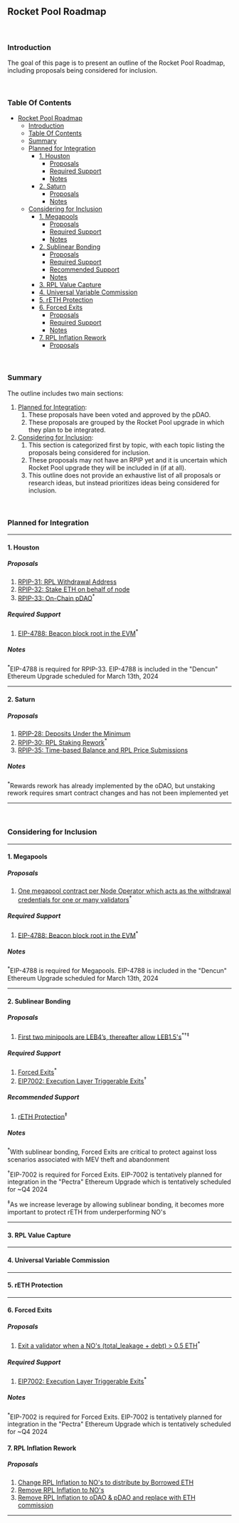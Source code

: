 ## Rocket Pool Roadmap

<br/>

### Introduction

The goal of this page is to present an outline of the Rocket Pool Roadmap, including proposals being considered for inclusion.

<br/>

### Table Of Contents

- [Rocket Pool Roadmap](#rocket-pool-roadmap)
  - [Introduction](#introduction)
  - [Table Of Contents](#table-of-contents)
  - [Summary](#summary)
  - [Planned for Integration](#planned-for-integration)
    - [1. Houston](#1-houston)
      - [Proposals](#proposals)
      - [Required Support](#required-support)
      - [Notes](#notes)
    - [2. Saturn](#2-saturn)
      - [Proposals](#proposals-1)
      - [Notes](#notes-1)
  - [Considering for Inclusion](#considering-for-inclusion)
    - [1. Megapools](#1-megapools)
      - [Proposals](#proposals-2)
      - [Required Support](#required-support-1)
      - [Notes](#notes-2)
    - [2. Sublinear Bonding](#2-sublinear-bonding)
      - [Proposals](#proposals-3)
      - [Required Support](#required-support-2)
      - [Recommended Support](#recommended-support)
      - [Notes](#notes-3)
    - [3. RPL Value Capture](#3-rpl-value-capture)
    - [4. Universal Variable Commission](#4-universal-variable-commission)
    - [5. rETH Protection](#5-reth-protection)
    - [6. Forced Exits](#6-forced-exits)
      - [Proposals](#proposals-4)
      - [Required Support](#required-support-3)
      - [Notes](#notes-4)
    - [7. RPL Inflation Rework](#7-rpl-inflation-rework)
      - [Proposals](#proposals-5)

<br/>

### Summary

The outline includes two main sections:

1. [Planned for Integration](#planned-for-integration):
   1. These proposals have been voted and approved by the pDAO.
   2. These proposals are grouped by the Rocket Pool upgrade in which they plan to be integrated.
2. [Considering for Inclusion](#considering-for-inclusion):
   1. This section is categorized first by topic, with each topic listing the proposals being considered for inclusion.
   2. These proposals may not have an RPIP yet and it is uncertain which Rocket Pool upgrade they will be included in (if at all).
   3. This outline does not provide an exhaustive list of all proposals or research ideas, but instead prioritizes ideas being considered for inclusion.

<br/>

### Planned for Integration

---

#### 1. Houston

##### Proposals

1. [RPIP-31: RPL Withdrawal Address](https://rpips.rocketpool.net/RPIPs/RPIP-32)
2. [RPIP-32: Stake ETH on behalf of node](https://rpips.rocketpool.net/RPIPs/RPIP-32)
3. [RPIP-33: On-Chain pDAO](https://rpips.rocketpool.net/RPIPs/RPIP-33)<sup>\*</sup>

##### Required Support

1. [EIP-4788: Beacon block root in the EVM](https://eips.ethereum.org/EIPS/eip-4788)<sup>\*</sup>

##### Notes

<sup>\*</sup>EIP-4788 is required for RPIP-33. EIP-4788 is included in the "Dencun" Ethereum Upgrade scheduled for March 13th, 2024

---

#### 2. Saturn

##### Proposals

1. [RPIP-28: Deposits Under the Minimum](https://rpips.rocketpool.net/RPIPs/RPIP-28)
2. [RPIP-30: RPL Staking Rework](https://rpips.rocketpool.net/RPIPs/RPIP-30)<sup>\*</sup>
3. [RPIP-35: Time-based Balance and RPL Price Submissions](https://rpips.rocketpool.net/RPIPs/RPIP-35)

##### Notes

<sup>\*</sup>Rewards rework has already implemented by the oDAO, but unstaking rework requires smart contract changes and has not been implemented yet

---

<br/>

### Considering for Inclusion

---

#### 1. Megapools

##### Proposals

1. [One megapool contract per Node Operator which acts as the withdrawal credentials for one or many validators](https://github.com/rocket-pool/rocketpool-research/blob/master/Megapools/megapools.md)<sup>\*</sup>

##### Required Support

1. [EIP-4788: Beacon block root in the EVM](https://eips.ethereum.org/EIPS/eip-4788)<sup>\*</sup>

##### Notes

<sup>\*</sup>EIP-4788 is required for Megapools. EIP-4788 is included in the "Dencun" Ethereum Upgrade scheduled for March 13th, 2024

---

#### 2. Sublinear Bonding

##### Proposals

1. [First two minipools are LEB4’s, thereafter allow LEB1.5's](/Proposals/SublinearBonding.md#1-first-two-minipools-are-leb4s-thereafter-allow-leb15s)<sup>\*†‡</sup>

##### Required Support

1. [Forced Exits](#5-forced-exits)<sup>\*</sup>
2. [EIP7002: Execution Layer Triggerable Exits](https://eips.ethereum.org/EIPS/eip-7002)<sup>†</sup>

##### Recommended Support

1. [rETH Protection](#4-reth-protection)<sup>‡</sup>

##### Notes

<sup>\*</sup>With sublinear bonding, Forced Exits are critical to protect against loss scenarios associated with MEV theft and abandonment

<sup>†</sup>EIP-7002 is required for Forced Exits. EIP-7002 is tentatively planned for integration in the "Pectra" Ethereum Upgrade which is tentatively scheduled for ~Q4 2024

<sup>‡</sup>As we increase leverage by allowing sublinear bonding, it becomes more important to protect rETH from underperforming NO's

---

#### 3. RPL Value Capture

---

#### 4. Universal Variable Commission

---

#### 5. rETH Protection

---

#### 6. Forced Exits

##### Proposals

1. [Exit a validator when a NO's (total_leakage + debt) > 0.5 ETH](/Proposals/ForcedExits.md#1-exit-a-validator-when-a-nos-total_leakage--debt--05-eth)<sup>\*</sup>

##### Required Support

1. [EIP7002: Execution Layer Triggerable Exits](https://eips.ethereum.org/EIPS/eip-7002)<sup>\*</sup>

##### Notes

<sup>\*</sup>EIP-7002 is required for Forced Exits. EIP-7002 is tentatively planned for integration in the "Pectra" Ethereum Upgrade which is tentatively scheduled for ~Q4 2024

#### 7. RPL Inflation Rework

##### Proposals

1. [Change RPL Inflation to NO's to distribute by Borrowed ETH](/Proposals/RPLInflationRework.md#1-change-rpl-inflation-to-nos-to-distribute-by-borrowed-eth)
2. [Remove RPL Inflation to NO's](/Proposals/RPLInflationRework.md#2-remove-rpl-inflation-to-nos)
3. [Remove RPL Inflation to oDAO & pDAO and replace with ETH commission](/Proposals/RPLInflationRework.md#3-remove-rpl-inflation-to-odao--pdao-and-replace-with-eth-commission)

---
